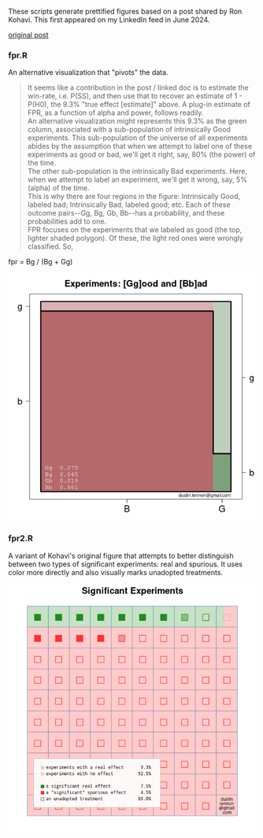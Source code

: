 These scripts generate prettified figures based on a post shared by Ron Kohavi.  This first appeared on my LinkedIn feed in June 2024.

[original post](https://www.linkedin.com/posts/ronnyk_here-is-a-graphical-depiction-of-why-about-activity-7201985340968951808-DAUT?utm_source=share&utm_medium=member_desktop)


### fpr.R

An alternative visualization that "pivots" the data.

> It seems like a contribution in the post / linked doc is to estimate the win-rate, i.e. P(SS), and then use that to recover an estimate of 1 - P(H0), the 9.3% "true effect [estimate]" above. A plug-in estimate of FPR, as a function of alpha and power, follows readily.  
An alternative visualization might represents this 9.3% as the green column, associated with a sub-population of intrinsically Good experiments. This sub-population of the universe of all experiments abides by the assumption that when we attempt to label one of these experiments as good or bad, we'll get it right, say, 80% (the power) of the time.  
The other sub-population is the intrinsically Bad experiments. Here, when we attempt to label an experiment, we'll get it wrong, say, 5% (alpha) of the time.  
This is why there are four regions in the figure: Intrinsically Good, labeled bad; Intrinsically Bad, labeled good; etc. Each of these outcome pairs--Gg, Bg, Gb, Bb--has a probability, and these probabilities add to one.  
FPR focuses on the experiments that we labeled as good (the top, lighter shaded polygon). Of these, the light red ones were wrongly classified. So,  
  
fpr = Bg / (Bg + Gg)

![](fig1.png)

### fpr2.R

A variant of Kohavi's original figure that attempts to better distinguish between two types of significant experiments:  real and spurious.  It uses color more directly and also visually marks unadopted treatments.

![](fig2.png)
